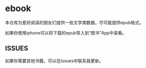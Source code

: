 # ebook

本仓库为爱好阅读的朋友们提供一些文学类数据，尽可能提供epub格式。

如果你使用iphone可以将下载的epub导入到“图书”App中查看。

## ISSUES
如果你需要其他书籍，可以在Issues中联系我更新。
